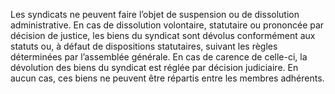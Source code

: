 Les syndicats ne peuvent faire l’objet de suspension ou de dissolution administrative.
En cas de dissolution volontaire, statutaire ou prononcée par décision de justice, les biens du syndicat sont dévolus conformément aux statuts ou, à défaut de dispositions statutaires, suivant les règles déterminées par l’assemblée générale. En cas de carence de celle-ci, la dévolution des biens du syndicat est réglée par décision judiciaire. En aucun cas, ces biens ne peuvent être répartis entre les membres adhérents.